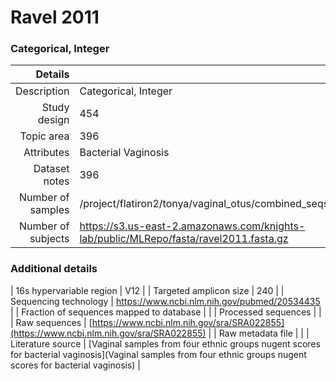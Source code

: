 # Ravel 2011

### Categorical, Integer


| Details        |             |
| -------------: |-------------|
| Description      | Categorical, Integer |
| Study design | 454 |
| Topic area | 396|
| Attributes | Bacterial Vaginosis|
| Dataset notes | 396|
| Number of samples | /project/flatiron2/tonya/vaginal_otus/combined_seqs.fna|
| Number of subjects | https://s3.us-east-2.amazonaws.com/knights-lab/public/MLRepo/fasta/ravel2011.fasta.gz|

### Additional details

| 16s hypervariable region | V12 |
| Targeted amplicon size | 240 |
| Sequencing technology | https://www.ncbi.nlm.nih.gov/pubmed/20534435 |
| Fraction of sequences mapped to database |  |
| Processed sequences | []() |
| Raw sequences | [https://www.ncbi.nlm.nih.gov/sra/SRA022855](https://www.ncbi.nlm.nih.gov/sra/SRA022855) |
| Raw metadata file | []() |
| Literature source | [Vaginal samples from four ethnic groups nugent scores for bacterial vaginosis](Vaginal samples from four ethnic groups nugent scores for bacterial vaginosis) |